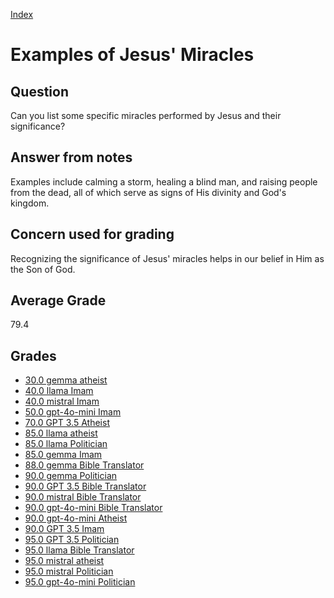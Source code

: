 
[Index](../index.md)
# Examples of Jesus' Miracles
## Question
Can you list some specific miracles performed by Jesus and their significance?

## Answer from notes
Examples include calming a storm, healing a blind man, and raising people from the dead, all of which serve as signs of His divinity and God's kingdom.

## Concern used for grading
Recognizing the significance of Jesus' miracles helps in our belief in Him as the Son of God.

## Average Grade
79.4

## Grades
 * [30.0 gemma atheist](../answers/gemma_atheist/Examples_of_Jesus'_Miracles.md)
 * [40.0 llama Imam](../answers/llama_Imam/Examples_of_Jesus'_Miracles.md)
 * [40.0 mistral Imam](../answers/mistral_Imam/Examples_of_Jesus'_Miracles.md)
 * [50.0 gpt-4o-mini Imam](../answers/gpt-4o-mini_Imam/Examples_of_Jesus'_Miracles.md)
 * [70.0 GPT 3.5 Atheist](../answers/GPT_3.5_Atheist/Examples_of_Jesus'_Miracles.md)
 * [85.0 llama atheist](../answers/llama_atheist/Examples_of_Jesus'_Miracles.md)
 * [85.0 llama Politician](../answers/llama_Politician/Examples_of_Jesus'_Miracles.md)
 * [85.0 gemma Imam](../answers/gemma_Imam/Examples_of_Jesus'_Miracles.md)
 * [88.0 gemma Bible Translator](../answers/gemma_Bible_Translator/Examples_of_Jesus'_Miracles.md)
 * [90.0 gemma Politician](../answers/gemma_Politician/Examples_of_Jesus'_Miracles.md)
 * [90.0 GPT 3.5 Bible Translator](../answers/GPT_3.5_Bible_Translator/Examples_of_Jesus'_Miracles.md)
 * [90.0 mistral Bible Translator](../answers/mistral_Bible_Translator/Examples_of_Jesus'_Miracles.md)
 * [90.0 gpt-4o-mini Bible Translator](../answers/gpt-4o-mini_Bible_Translator/Examples_of_Jesus'_Miracles.md)
 * [90.0 gpt-4o-mini Atheist](../answers/gpt-4o-mini_Atheist/Examples_of_Jesus'_Miracles.md)
 * [90.0 GPT 3.5 Imam](../answers/GPT_3.5_Imam/Examples_of_Jesus'_Miracles.md)
 * [95.0 GPT 3.5 Politician](../answers/GPT_3.5_Politician/Examples_of_Jesus'_Miracles.md)
 * [95.0 llama Bible Translator](../answers/llama_Bible_Translator/Examples_of_Jesus'_Miracles.md)
 * [95.0 mistral atheist](../answers/mistral_atheist/Examples_of_Jesus'_Miracles.md)
 * [95.0 mistral Politician](../answers/mistral_Politician/Examples_of_Jesus'_Miracles.md)
 * [95.0 gpt-4o-mini Politician](../answers/gpt-4o-mini_Politician/Examples_of_Jesus'_Miracles.md)
